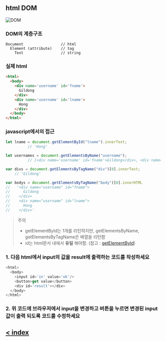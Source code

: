 ## html DOM
![DOM](https://www.w3schools.com/js/pic_htmltree.gif)

### DOM의 계층구조
```
Document                 // html
  Element (attribute)    // tag
    Text                 // string
``` 
### 실제 html
```html
<html>
  <body>
    <div name='username' id='fname'>
      Gildong
    </div>
    <div name='username' id='lname'>
      Hong
    </div>
  </body>
</html>
```

### javascript에서의 접근
```javascript
let lname = document.getElementById("lname").innerText;
          // 'Hong'

let usernames = document.getElementsByName("username");
          // [<div name='username' id='fname'>Gildong</div>, <div name='username' id='lname'>Hong</div>]

var divs = document.getElementsByTagName("div")[0].innerText;
    // 'Gildong'

var bodys = document.getElementsByTagName("body")[0].innerHTML   
//   '<div name="username" id="fname">
//      Gildong
//    </div>
//    <div name="username" id="lname">
//      Hong
//    </div>'
```
> 주의
> - getElementById는 1개를 리턴하지만, getElementsByName, getElementsByTagName은 배열을 리턴함
> - id는 html문서 내에서 **유일** 해야함.
(참고 : [getElementById](https://www.w3schools.com/jsref/met_document_getelementbyid.asp))

### 1. 다음 html에서 input의 값을 result에 출력하는 코드를 작성하세요
```javascript
<html>
  <body>
    <input id='in' value='ok'/>
    <button>get value</button>
    <div id='result'></div>
  </body>
</html>
```

### 2. 위 코드에 브라우저에서 input을 변경하고 버튼을 누르면 변경된 input 값이 출력 되도록 코드를 수정하세요

## [< index](index.md)
<!--stackedit_data:
eyJoaXN0b3J5IjpbMTg0NTcxNTQ3Nl19
-->